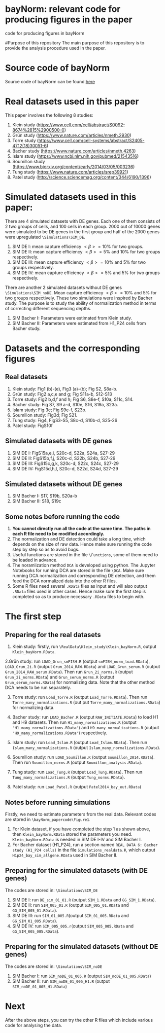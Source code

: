 # bayNorm: relevant code for producing figures in the paper
code for producing figures in bayNorm


#Purpose of this repository
The main purpose of this repository is to provide the analysis procedure used in the paper.


# Source code of bayNorm
Source code of bayNorm can be found [here](https://github.com/WT215/bayNorm)


# Real datasets used in this paper
This paper involves the following 8 studies:

1. Klein study (https://www.cell.com/cell/abstract/S0092-8674%2815%2900500-0)
2. Grün study (https://www.nature.com/articles/nmeth.2930)
3. Torre study (https://www.cell.com/cell-systems/abstract/S2405-4712(18)30051-6)
4. Bacher study (https://www.nature.com/articles/nmeth.4263)
5. Islam study (https://www.ncbi.nlm.nih.gov/pubmed/21543516)
6. Soumillon study (https://www.biorxiv.org/content/early/2014/03/05/003236)
7. Tung study (https://www.nature.com/articles/srep39921)
8. Patel study (http://science.sciencemag.org/content/344/6190/1396)

# Simulated datasets used in this paper:
There are 4 simulated datasets with DE genes. Each one of them consists of 2 two groups of cells, and 100 cells in each group. 2000 out of 10000 genes were simulated to be DE genes in the first group and half of the 2000 genes were upregulated `\Simulations\SIM_DE`.

1. SIM DE I: mean capture efficiency $<\beta>=10\%$ for two groups.
2. SIM DE II: mean capture efficiency $<\beta>=5\% \text{ and } 10\%$ for two groups respectively.
3. SIM DE III: mean capture efficiency $<\beta>=10\% \text{ and } 5\%$ for two groups respectively.
4. SIM DE IV: mean capture efficiency $<\beta>=5\% \text{ and } 5\%$ for two groups respectively.


There are another 2 simulated datasets without DE genes `\Simulations\SIM_noDE`. Mean capture efficiency $<\beta>=10\% \text{ and } 5\%$ for two groups respectively. These two simulations were inspired by Bacher study. The purpose is to study the ability of normalization method in terms of correcting different sequencing depths.

1. SIM Bacher I: Parameters were estimated from Klein study.
2. SIM Bacher II: Parameters were estimated from H1_P24 cells from Bacher study.

# Datasets and the corresponding figures

## Real datasets
1. Klein study: Fig1 (b)-(e), Fig3 (a)-(b); Fig S2, S8a-b.
2. Grün study: Fig2 a,c,e and g; Fig S11a-b, S12-S13
3. Torre study: Fig2 b,d,f and h; Fig S6, S8e-f, S10a, S11c, S14.
4. Bacher study: Fig S7, S9 a-d, S10e, S16, S19a, S23a.
5. Islam study: Fig 3c; Fig S9e-f, S23b.
6. Soumillon study: Fig3d; Fig S21.
7. Tung study: Fig4, FigS3-S5, S8c-d, S10b-d, S25-26
8. Patel study: FigS10f

## Simulated datasets with DE genes

1. SIM DE I: FigS15a,e,i, S20c-d, S22a, S24a, S27-29
2. SIM DE II: FigS15b,f,j, S20c-d, S22b, S24b, S27-29
3. SIM DE III: FigS15c,g,k, S20c-d, S22c, S24c, S27-29
4. SIM DE IV: FigS15d,h,l, S20c-d, S22d, S24d, S27-29

## Simulated datasets without DE genes
1. SIM Bacher I: S17, S19b, S20a-b
2. SIM Bacher II: S18, S19c


## Some notes before running the code
1. **You cannot directly run all the code at the same time. The paths in each R file need to be modified accordingly.** 
2. The normalization and DE detection could take a long time, which depends on the size of raw data. Hence make sure running the code step by step so as to avoid bugs. 
3. Useful functions are stored in the file `\Functions`, some of them need to be loaded in advance. 
4. The noramlization method `DCA` is developed using python. The Jupyter Notebooks for running DCA are stored in the file `\DCA`. Make sure running DCA normalization and corresponding DE detection, and them feed the DCA normalized data into the other R files.  
5. Some R files need several `.RData` files as input and will also output `.RData` files used in other cases. Hence make sure the first step is completed so as to produce necessary `.RData` files to begin with. 







# The first step

## Preparing for the real datasets

1. Klein study: firstly, run `\RealData\Klein_study\Klein_bayNorm.R`, output `Klein_bayNorm.RData`.

2.Grün study: run `LOAD_Grun_smFISH.R` (output `smFISH_norm_load.RData`), `LOAD_Grun_2i.R` (output `Grun_2014_RAW.RData`) and `LOAD_Grun_serum.R` (output `Grun_2014_RAW_serum.RData`). Then run `Grun_2i_norms.R` (output `Grun_2i_norms.RData`) and `Grun_serum_norms.R` (output `Grun_serum_norms.RData`) for normalizing data. Note that the other method DCA needs to be run separately.

3. Torre study: run `Load_Torre.R` (output `Load_Torre.RData`). Then run `Torre_many_normalizations.R` (out put `Torre_many_normalizations.RData`) for normalizing data. 

4. Bacher study: run `LOAD_Bacher.R` (output `RAW_INITIATE.RData`) to load H1 and H9 datasets. Then run `H1_many_normalizations.R` (output `"H1_many_normalizations.RData"`) and `H9_many_normalizations.R` (output `"H9_many_normalizations.RData"`) respectively.


5. Islam study: run `Load_Islam.R` (output `Load_Islam.RData`). Then run `Islam_many_normalizations.R` (output `Islam_many_normalizations.RData`).
6. Soumillon study: run `LOAD_Soumillon.R` (output `Soumillon_2014.RData`). Then run `Soumillon_norms.R` (output `Soumillon_analysis.RData`).
7. Tung study: run `Load_Tung.R` (output `Load_Tung.RData`). Then run `Tung_many_normalizations.R` (output `Tung_norms.RData`).
8. Patel study: run `Load_Patel.R` (output `Patel2014_bay_out.RData`)


## Notes before running simulations
Firstly, we need to estimate parameters from the real data. Relevant codes are stored in `\bayNorm_papercode\Figure1`.

1.  For Klein dataset, if you have completed the step 1 as shown above, then `Klein_bayNorm.RData` stored the parameters you need. `Klein_bayNorm.RData` is needed in SIM DE I-IV and  SIM Bacher I.
2. For Bacher dataset (H1_P24), run a section named `REAL DATA 6: Bacher study (H1_P24 cells)` in the file `Simulations_realdata.R`, which output `H1p24_bay_sim_allgene.RData` used in SIM Bacher II.






## Preparing for the simulated datasets (with DE genes)
The codes are stored in: `\Simulations\SIM_DE`
1. SIM DE I: run `DE_sim_01_01.R` (output `SIM_1.RData` and `GG_SIM_1.RData`).
2. SIM DE II: run `SIM_005_01.R` (output `SIM_005_01.RData` and `GG_SIM_005_01.RData`).
3. SIM DE III: run `SIM_01_005.R`(output `SIM_01_005.RData` and `GG_SIM_01_005.RData`).
4. SIM DE IV: run `SIM_005_005.r`(output `SIM_005_005.RData` and `GG_SIM_005_005.RData`).

## Preparing for the simulated datasets (without DE genes)
The codes are stored in: `\Simulations\SIM_noDE`
1. SIM Bacher I: run `SIM_noDE_01_005.R` (output `SIM_noDE_01_005.RData`)
2. SIM Bacher II: run `SIM_noDE_01_005_H1.R` (output `SIM_noDE_01_005_H1.RData`)




# Next
After the above steps, you can try the other R files which include various code for analysing the data. 







